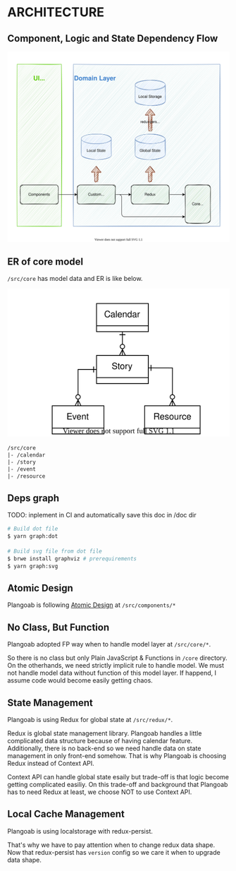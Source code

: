 # ARCHITECTURE

## Component, Logic and State Dependency Flow

<!--
  [How to Modify following svg file]
    1) open draw.io.
    2) import this svg file
    3) modify
    4) export as svg file
-->
<img src="./DATA_FLOW.svg" alt="DATA_FLOW" />

## ER of core model

`/src/core` has model data and ER is like below.

<img src="./ER_CORE.svg" alt="ER_CODE" />

```
/src/core
|- /calendar
|- /story
|- /event
|- /resource
```

## Deps graph

TODO: inplement in CI and automatically save this doc in /doc dir

```zsh
# Build dot file
$ yarn graph:dot

# Build svg file from dot file
$ brwe install graphviz # prerequirements
$ yarn graph:svg
```

## Atomic Design

Plangoab is following [Atomic Design](https://bradfrost.com/blog/post/atomic-web-design/) at `/src/components/*`

## No Class, But Function

Plangoab adopted FP way when to handle model layer at `/src/core/*`.

So there is no class but only Plain JavaScript & Functions in `/core` directory.
On the otherhands, we need strictly implicit rule to handle model. We must not handle model data without function of this model layer. If happend, I assume code would become easily getting chaos.

## State Management

Plangoab is using Redux for global state at `/src/redux/*`.

Redux is global state management library. Plangoab handles a little complicated data structure because of having calendar feature. Additionally, there is no back-end so we need handle data on state management in only front-end somehow. That is why Plangoab is choosing Redux instead of Context API.

Context API can handle global state esaily but trade-off is that logic become getting complicated easiliy. On this trade-off and background that Plangoab has to need Redux at least, we choose NOT to use Context API.

## Local Cache Management

Plangoab is using localstorage with redux-persist.

That's why we have to pay attention when to change redux data shape. Now that redux-persist has `version` config so we care it when to upgrade data shape.
